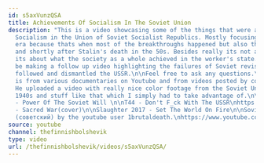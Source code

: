 ```yaml
---
id: s5axVunzQSA
title: Achievements Of Socialism In The Soviet Union
description: "This is a video showcasing some of the things that were achieved during
  Socialism in the Union of Soviet Socialist Republics. Mostly focusing on the Stalin
  era because thats when most of the breakthroughs happened but also the time of Lenin
  and shortly after Stalin's death in the 50s. Besides really its not about figureheads,
  its about what the society as a whole achieved in the worker's state.\n\nI will
  be making a follow up video highlighting the failures of Soviet revisionism that
  followed and dismantled the USSR.\n\nFeel free to ask any questions.\n\nFootage
  is from various documentaries on Youtube and from videos posted by comrade Kalinin1917.
  He uploaded a video with really nice color footage from the Soviet Union from the
  1940s and stuff like that which I simply had to take advantage of.\n\nMusic: \n\nT44
  - Power Of The Soviet Will \n\nT44 - Don't F_ck With The USSR\nhttps://www.youtube.com/watch?v=hYBedAVIl6Q\n\nT44
  - Sacred War(cover)\n\nSlaughter 2017 - Set The World On Fire\n\nSoviet. Death Metal
  (советский) by the youtube user 1brutaldeath.\nhttps://www.youtube.com/watch?v=J9npHEqmNBs"
source: youtube
channel: thefinnishbolshevik
type: video
url: /thefinnishbolshevik/videos/s5axVunzQSA/
---
```


